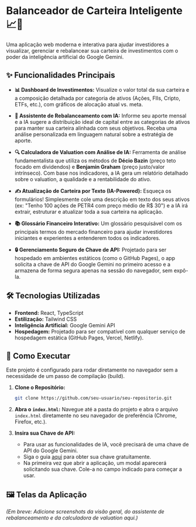 # Balanceador de Carteira Inteligente 📈🤖

Uma aplicação web moderna e interativa para ajudar investidores a visualizar, gerenciar e rebalancear sua carteira de investimentos com o poder da inteligência artificial do Google Gemini.

## ✨ Funcionalidades Principais

- **📊 Dashboard de Investimentos:** Visualize o valor total da sua carteira e a composição detalhada por categoria de ativos (Ações, FIIs, Cripto, ETFs, etc.), com gráficos de alocação atual vs. meta.

- **🤖 Assistente de Rebalanceamento com IA:** Informe seu aporte mensal e a IA sugere a distribuição ideal de capital entre as categorias de ativos para manter sua carteira alinhada com seus objetivos. Receba uma análise personalizada em linguagem natural sobre a estratégia de aporte.

- **🔍 Calculadora de Valuation com Análise de IA:** Ferramenta de análise fundamentalista que utiliza os métodos de **Décio Bazin** (preço teto focado em dividendos) e **Benjamin Graham** (preço justo/valor intrínseco). Com base nos indicadores, a IA gera um relatório detalhado sobre o valuation, a qualidade e a rentabilidade do ativo.

- **✍️ Atualização de Carteira por Texto (IA-Powered):** Esqueça os formulários! Simplesmente cole uma descrição em texto dos seus ativos (ex: "Tenho 100 ações de PETR4 com preço médio de R$ 30") e a IA irá extrair, estruturar e atualizar toda a sua carteira na aplicação.

- **📚 Glossário Financeiro Interativo:** Um glossário pesquisável com os principais termos do mercado financeiro para ajudar investidores iniciantes e experientes a entenderem todos os indicadores.

- **🔒 Gerenciamento Seguro de Chave de API:** Projetado para ser hospedado em ambientes estáticos (como o GitHub Pages), o app solicita a chave de API do Google Gemini no primeiro acesso e a armazena de forma segura apenas na sessão do navegador, sem expô-la.

## 🛠️ Tecnologias Utilizadas

- **Frontend:** React, TypeScript
- **Estilização:** Tailwind CSS
- **Inteligência Artificial:** Google Gemini API
- **Hospedagem:** Projetado para ser compatível com qualquer serviço de hospedagem estática (GitHub Pages, Vercel, Netlify).

## 🚀 Como Executar

Este projeto é configurado para rodar diretamente no navegador sem a necessidade de um passo de compilação (build).

1.  **Clone o Repositório:**
    ```bash
    git clone https://github.com/seu-usuario/seu-repositorio.git
    ```

2.  **Abra o `index.html`:**
    Navegue até a pasta do projeto e abra o arquivo `index.html` diretamente no seu navegador de preferência (Chrome, Firefox, etc.).

3.  **Insira sua Chave de API:**
    - Para usar as funcionalidades de IA, você precisará de uma chave de API do Google Gemini.
    - Siga o guia [aqui](https://aistudio.google.com/app/apikey) para obter sua chave gratuitamente.
    - Na primeira vez que abrir a aplicação, um modal aparecerá solicitando sua chave. Cole-a no campo indicado para começar a usar.

## 🖼️ Telas da Aplicação

*(Em breve: Adicione screenshots da visão geral, do assistente de rebalanceamento e da calculadora de valuation aqui.)*
